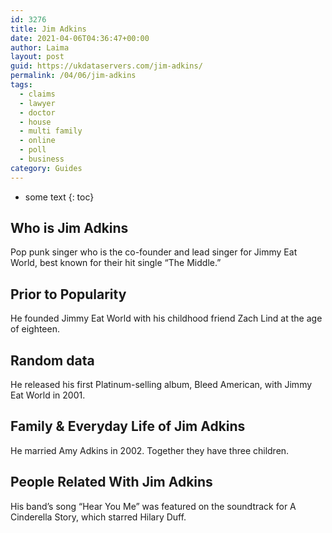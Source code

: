 ```yaml
---
id: 3276
title: Jim Adkins
date: 2021-04-06T04:36:47+00:00
author: Laima
layout: post
guid: https://ukdataservers.com/jim-adkins/
permalink: /04/06/jim-adkins
tags:
  - claims
  - lawyer
  - doctor
  - house
  - multi family
  - online
  - poll
  - business
category: Guides
---
```


* some text
{: toc}


## Who is Jim Adkins
                  
                  
                  
Pop punk singer who is the co-founder and lead singer for Jimmy Eat World, best known for their hit single &#8220;The Middle.&#8221;
                  
              
            
              
            
                
                
                
## Prior to Popularity
                  
                  
                  
He founded Jimmy Eat World with his childhood friend Zach Lind at the age of eighteen.
                  
              
            
              
            
                
                
                
## Random data
                  
                  
                  
He released his first Platinum-selling album, Bleed American, with Jimmy Eat World in 2001.
                  
              
            
              
            
                
                
                
## Family & Everyday Life of Jim Adkins
                  
                  
                  
He married Amy Adkins in 2002. Together they have three children.
                  
              
            
              
            
                
                
                
## People Related With Jim Adkins
                  
                  
                  
His band&#8217;s song &#8220;Hear You Me&#8221; was featured on the soundtrack for A Cinderella Story, which starred Hilary Duff.
                  
              
            
              
            
                
              
            
              
              
            
            
              
            
          
          
          